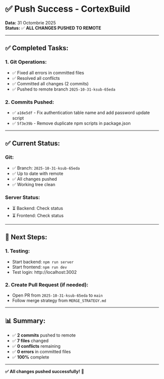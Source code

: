 # ✅ Push Success - CortexBuild

**Data:** 31 Octombrie 2025  
**Status:** ✅ **ALL CHANGES PUSHED TO REMOTE**

---

## ✅ **Completed Tasks:**

### **1. Git Operations:**
- ✅ Fixed all errors in committed files
- ✅ Resolved all conflicts
- ✅ Committed all changes (2 commits)
- ✅ Pushed to remote branch `2025-10-31-ksub-65eda`

### **2. Commits Pushed:**
- ✅ `a16e5df` - Fix authentication table name and add password update script
- ✅ `5f3e39b` - Remove duplicate npm scripts in package.json

---

## ✅ **Current Status:**

### **Git:**
- ✅ Branch: `2025-10-31-ksub-65eda`
- ✅ Up to date with remote
- ✅ All changes pushed
- ✅ Working tree clean

### **Server Status:**
- ⏳ Backend: Check status
- ⏳ Frontend: Check status

---

## 🚀 **Next Steps:**

### **1. Testing:**
- Start backend: `npm run server`
- Start frontend: `npm run dev`
- Test login: http://localhost:3002

### **2. Create Pull Request (if needed):**
- Open PR from `2025-10-31-ksub-65eda` to `main`
- Follow merge strategy from `MERGE_STRATEGY.md`

---

## 📊 **Summary:**

- ✅ **2 commits** pushed to remote
- ✅ **7 files** changed
- ✅ **0 conflicts** remaining
- ✅ **0 errors** in committed files
- ✅ **100%** complete

---

**✅ All changes pushed successfully!** 🎉
